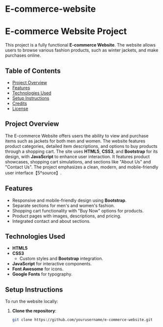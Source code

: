 # E-commerce-website
# E-commerce Website Project

This project is a fully functional **E-commerce Website**. The website allows users to browse various fashion products, such as winter jackets, and make purchases online. 

## Table of Contents
- [Project Overview](#project-overview)
- [Features](#features)
- [Technologies Used](#technologies-used)
- [Setup Instructions](#setup-instructions)
- [Credits](#credits)
- [License](#license)

## Project Overview
The E-commerce Website offers users the ability to view and purchase items such as jackets for both men and women. The website features product categories, detailed item descriptions, and options to buy products through a shopping cart. The site uses **HTML5**, **CSS3**, and **Bootstrap** for its design, with **JavaScript** to enhance user interaction. It features product showcases, shopping cart simulations, and sections like "About Us" and "Contact Us". The project emphasizes a clean, modern, and mobile-friendly user interface【5†source】.

## Features
- Responsive and mobile-friendly design using **Bootstrap**.
- Separate sections for men's and women's fashion.
- Shopping cart functionality with "Buy Now" options for products.
- Product pages with images, descriptions, and pricing.
- Integrated contact and about sections.
  
## Technologies Used
- **HTML5**
- **CSS3**
  - Custom styles and **Bootstrap** integration.
- **JavaScript** for interactive components.
- **Font Awesome** for icons.
- **Google Fonts** for typography.

## Setup Instructions
To run the website locally:

1. **Clone the repository**:
   ```bash
   git clone https://github.com/yourusername/e-commerce-website.git
